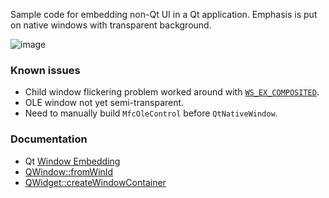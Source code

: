 Sample code for embedding non-Qt UI in a Qt application. Emphasis is put on native windows with transparent background.

![image](https://github.com/forderud/QtNativeWindow/assets/2671400/e926b0d8-2f8e-4d1e-9c05-801908646619)

### Known issues
* Child window flickering problem worked around with [`WS_EX_COMPOSITED`](https://learn.microsoft.com/en-us/windows/win32/winmsg/extended-window-styles).
* OLE window not yet semi-transparent.
* Need to manually build `MfcOleControl` before `QtNativeWindow`.

### Documentation
* Qt [Window Embedding](https://doc.qt.io/qt-6/platform-integration.html#window-embedding)
* [QWindow::fromWinId](https://doc.qt.io/qt-6/qwindow.html#fromWinId)
* [QWidget::createWindowContainer](https://doc.qt.io/qt-6/qwidget.html#createWindowContainer)
